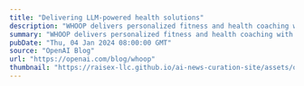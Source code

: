 ```yaml
---
title: "Delivering LLM-powered health solutions"
description: "WHOOP delivers personalized fitness and health coaching with GPT-4."
summary: "WHOOP delivers personalized fitness and health coaching with GPT-4."
pubDate: "Thu, 04 Jan 2024 08:00:00 GMT"
source: "OpenAI Blog"
url: "https://openai.com/blog/whoop"
thumbnail: "https://raisex-llc.github.io/ai-news-curation-site/assets/openai_logo.png"
---
```


